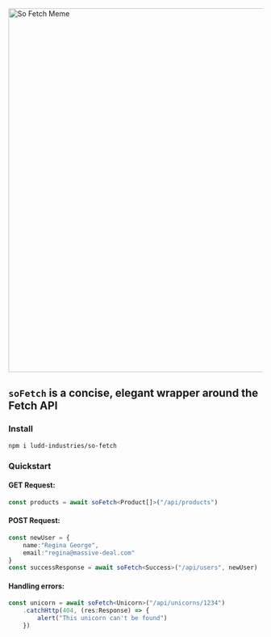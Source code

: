 <img width="1280" height="720" alt="So Fetch Meme" src="https://github.com/user-attachments/assets/5a1968a0-d72a-42a3-8fb3-8a1de9b467c1" />

## `soFetch` is a concise, elegant wrapper around the Fetch API

### Install

```
npm i ludd-industries/so-fetch
```

### Quickstart

#### GET Request:

```typescript
const products = await soFetch<Product[]>("/api/products")
```
#### POST Request:
```typescript
const newUser = {
    name:"Regina George", 
    email:"regina@massive-deal.com"
}
const successResponse = await soFetch<Success>("/api/users", newUser)
```

#### Handling errors:
```typescript
const unicorn = await soFetch<Unicorn>("/api/unicorns/1234")
    .catchHttp(404, (res:Response) => {
        alert("This unicorn can't be found")
    })
```